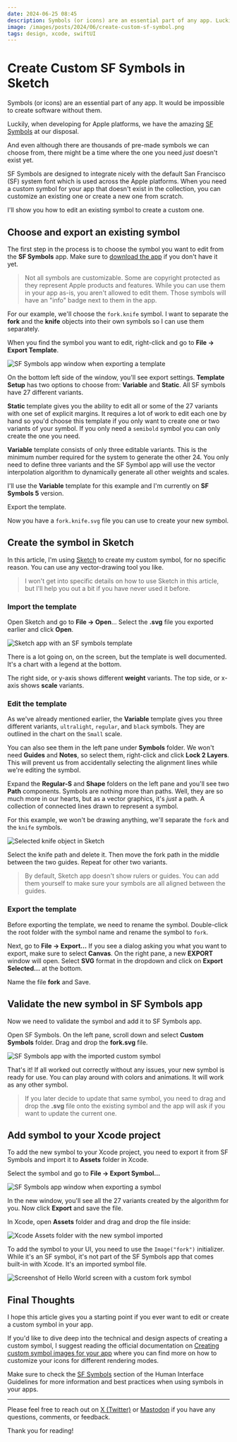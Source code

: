 ```yaml
---
date: 2024-06-25 08:45
description: Symbols (or icons) are an essential part of any app. Luckily, when developing for Apple platforms, we have the amazing collection of SF symbols at our disposal. But even with over 6000 symbols already available, sometimes the one you need doesn't exist yet. We'll go over how to create a custom symbol in Sketch.
image: /images/posts/2024/06/create-custom-sf-symbol.png
tags: design, xcode, swiftUI
---
```


# Create Custom SF Symbols in Sketch

Symbols (or icons) are an essential part of any app. It would be impossible to create software without them.

Luckily, when developing for Apple platforms, we have the amazing [SF Symbols](https://developer.apple.com/sf-symbols/) at our disposal.

And even although there are thousands of pre-made symbols we can choose from, there might be a time where the one you need *just* doesn't exist yet.

SF Symbols are designed to integrate nicely with the default San Francisco (SF) system font which is used across the Apple platforms. When you need a custom symbol for your app that doesn't exist in the collection, you can customize an existing one or create a new one from scratch.

I'll show you how to edit an existing symbol to create a custom one.

## Choose and export an existing symbol

The first step in the process is to choose the symbol you want to edit from the **SF Symbols** app. Make sure to [download the app](https://developer.apple.com/sf-symbols/) if you don't have it yet.

> Not all symbols are customizable. Some are copyright protected as they represent Apple products and features. While you can use them in your app as-is, you aren't allowed to edit them. Those symbols will have an "info" badge next to them in the app.

For our example, we'll choose the `fork.knife` symbol. I want to separate the **fork** and the **knife** objects into their own symbols so I can use them separately.

When you find the symbol you want to edit, right-click and go to **File -> Export Template**. 

![SF Symbols app window when exporting a template](https://www.danijelavrzan.com/images/posts/2024/06/create-custom-sf-symbols-01.png "SF Symbols app window when exporting a template")

On the bottom left side of the window, you'll see export settings. **Template Setup** has two options to choose from: **Variable** and **Static**. All SF symbols have 27 different variants.

**Static** template gives you the ability to edit all or some of the 27 variants with one set of explicit margins. It requires a lot of work to edit each one by hand so you'd choose this template if you only want to create one or two variants of your symbol. If you only need a `semibold` symbol you can only create the one you need.

**Variable** template consists of only three editable variants. This is the minimum number required for the system to generate the other 24. You only need to define three variants and the SF Symbol app will use the vector interpolation algorithm to dynamically generate all other weights and scales. 

I'll use the **Variable** template for this example and I'm currently on **SF Symbols 5** version.

Export the template. 

Now you have a `fork.knife.svg` file you can use to create your new symbol.

## Create the symbol in Sketch

In this article, I'm using [Sketch](https://www.sketch.com) to create my custom symbol, for no specific reason. You can use any vector-drawing tool you like.

> I won't get into specific details on how to use Sketch in this article, but I'll help you out a bit if you have never used it before.

### Import the template

Open Sketch and go to **File -> Open**... Select the **.svg** file you exported earlier and click **Open**.

![Sketch app with an SF symbols template](https://www.danijelavrzan.com/images/posts/2024/06/create-custom-sf-symbols-02.png "Sketch app with an SF symbols template")

There is a lot going on, on the screen, but the template is well documented. It's a chart with a legend at the bottom.

The right side, or y-axis shows different **weight** variants. The top side, or x-axis shows **scale** variants.

### Edit the template

As we've already mentioned earlier, the **Variable** template gives you three different variants, `ultralight`, `regular`, and `black` symbols. They are outlined in the chart on the `Small` scale. 

You can also see them in the left pane under **Symbols** folder. We won't need **Guides** and **Notes**, so select them, right-click and click **Lock 2 Layers**. This will prevent us from accidentally selecting the alignment lines while we're editing the symbol.

Expand the **Regular-S** and **Shape** folders on the left pane and you'll see two **Path** components. Symbols are nothing more than paths. Well, they are so much more in our hearts, but as a vector graphics, it's *just* a path. A collection of connected lines drawn to represent a symbol.

For this example, we won't be drawing anything, we'll separate the `fork` and the `knife` symbols. 

![Selected knife object in Sketch](https://www.danijelavrzan.com/images/posts/2024/06/create-custom-sf-symbols-07.png "Selected knife object in Sketch")

Select the knife path and delete it. Then move the fork path in the middle between the two guides. Repeat for other two variants.

> By default, Sketch app doesn't show rulers or guides. You can add them yourself to make sure your symbols are all aligned between the guides.

### Export the template

Before exporting the template, we need to rename the symbol. Double-click the root folder with the symbol name and rename the symbol to `fork`. 

Next, go to **File -> Export...** If you see a dialog asking you what you want to export, make sure to select **Canvas**. On the right pane, a new **EXPORT** window will open. Select **SVG** format in the dropdown and click on **Export Selected...** at the bottom.

Name the file **fork** and Save.

## Validate the new symbol in SF Symbols app

Now we need to validate the symbol and add it to SF Symbols app. 

Open SF Symbols. On the left pane, scroll down and select **Custom Symbols** folder. Drag and drop the **fork.svg** file.

![SF Symbols app with the imported custom symbol](https://www.danijelavrzan.com/images/posts/2024/06/create-custom-sf-symbols-03.png "SF Symbols app with the imported custom symbol")

That's it! If all worked out correctly without any issues, your new symbol is ready for use. You can play around with colors and animations. It will work as any other symbol. 

> If you later decide to update that same symbol, you need to drag and drop the **.svg** file onto the existing symbol and the app will ask if you want to update the current one.

## Add symbol to your Xcode project

To add the new symbol to your Xcode project, you need to export it from SF Symbols and import it to **Assets** folder in Xcode.

Select the symbol and go to **File -> Export Symbol...** 

![SF Symbols app window when exporting a symbol](https://www.danijelavrzan.com/images/posts/2024/06/create-custom-sf-symbols-04.png "SF Symbols app window when exporting a symbol")

In the new window, you'll see all the 27 variants created by the algorithm for you. Now click **Export** and save the file.

In Xcode, open **Assets** folder and drag and drop the file inside:

![Xcode Assets folder with the new symbol imported](https://www.danijelavrzan.com/images/posts/2024/06/create-custom-sf-symbols-05.png "Xcode Assets folder with the new symbol imported")

To add the symbol to your UI, you need to use the `Image("fork")` initializer. While it's an SF symbol, it's not part of the SF Symbols app that comes built-in with Xcode. It's an imported symbol file.

![Screenshot of Hello World screen with a custom fork symbol](https://www.danijelavrzan.com/images/posts/2024/06/create-custom-sf-symbols-06.png "Screenshot of Hello World screen with a custom fork symbol")

## Final Thoughts

I hope this article gives you a starting point if you ever want to edit or create a custom symbol in your app.

If you'd like to dive deep into the technical and design aspects of creating a custom symbol, I suggest reading the official documentation on [Creating custom symbol images for your app](https://developer.apple.com/documentation/uikit/uiimage/creating_custom_symbol_images_for_your_app) where you can find more on how to customize your icons for different rendering modes.

Make sure to check the [SF Symbols](https://developer.apple.com/design/human-interface-guidelines/sf-symbols) section of the Human Interface Guidelines for more information and best practices when using symbols in your apps.

***

Please feel free to reach out on [X (Twitter)](https://twitter.com/dvrzan) or [Mastodon](https://iosdev.space/@dvrzan) if you have any questions, comments, or feedback.

Thank you for reading!
